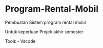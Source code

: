 # Program-Rental-Mobil

Pembuatan Sistem program rental mobil

Untuk keperluan Projek akhir semester 

Tools - Vscode
